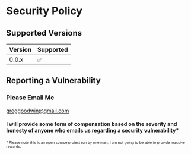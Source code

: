 # Security Policy

## Supported Versions

| Version | Supported          |
| ------- | ------------------ |
| 0.0.x   | :white_check_mark: |

## Reporting a Vulnerability

### Please Email Me

[greggoodwin@gmail.com](mailto:greggoodwin@gmail.com)

#### I will provide some form of compensation based on the severity and honesty of anyone who emails us regarding a security vulnerability*

<sub><sup>* Please note this is an open source project run by one man, I am not going to be able to provide massive rewards.</sup></sub>
